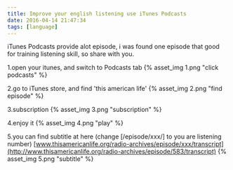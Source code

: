 ```yaml
---
title: Improve your english listening use iTunes Podcasts
date: 2016-04-14 21:47:34
tags: [language]
---
```


iTunes Podcasts provide alot episode,
i was found one episode that good for training listening skill,
so share with you.
<!--more-->

1.open your itunes, and switch to Podcasts tab
{% asset_img 1.png "click podcasts" %}


2.go to iTunes store, and find 'this american life'
{% asset_img 2.png "find episode" %}

<!--more-->

3.subscription
{% asset_img 3.png "subscription" %}


4.enjoy it
{% asset_img 4.png "play" %}


5.you can find subtitle at here (change [/episode/xxx/] to you are listening number)
[www.thisamericanlife.org/radio-archives/episode/xxx/transcript](http://www.thisamericanlife.org/radio-archives/episode/583/transcript)
{% asset_img 5.png "subtitle" %}

